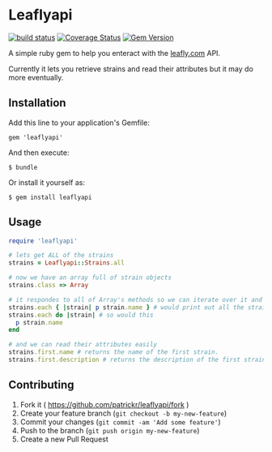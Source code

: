 # Leaflyapi

[![build status](https://secure.travis-ci.org/patrickr/leaflyapi.png)](http://travis-ci.org/patrickr/leaflyapi) [![Coverage Status](https://coveralls.io/repos/patrickr/leaflyapi/badge.png?branch=master)](https://coveralls.io/r/patrickr/leaflyapi?branch=master) [![Gem Version](https://badge.fury.io/rb/leaflyapi.png)](http://badge.fury.io/rb/leaflyapi)

A simple ruby gem to help you enteract with the [leafly.com](http://www.leafly.com/) API.

Currently it lets you retrieve strains and read their attributes but it may do more eventually.

## Installation

Add this line to your application's Gemfile:

    gem 'leaflyapi'

And then execute:

    $ bundle

Or install it yourself as:

    $ gem install leaflyapi

## Usage
```ruby
require 'leaflyapi'

# lets get ALL of the strains
strains = Leaflyapi::Strains.all

# now we have an array full of strain objects
strains.class => Array

# it respondes to all of Array's methods so we can iterate over it and do whatever we like
strains.each { |strain| p strain.name } # would print out all the strain names
strains.each do |strain| # so would this
  p strain.name
end

# and we can read their attributes easily
strains.first.name # returns the name of the first strain.
strains.first.description # returns the description of the first strain.

```

## Contributing

1. Fork it ( https://github.com/patrickr/leaflyapi/fork )
2. Create your feature branch (`git checkout -b my-new-feature`)
3. Commit your changes (`git commit -am 'Add some feature'`)
4. Push to the branch (`git push origin my-new-feature`)
5. Create a new Pull Request
